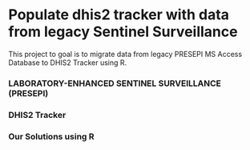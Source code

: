 # Populate dhis2 tracker with data from legacy Sentinel Surveillance
This project to goal is to migrate data from legacy PRESEPI MS Access Database to DHIS2 Tracker using R.

### LABORATORY-ENHANCED SENTINEL SURVEILLANCE (PRESEPI)


### DHIS2 Tracker


### Our Solutions using R
